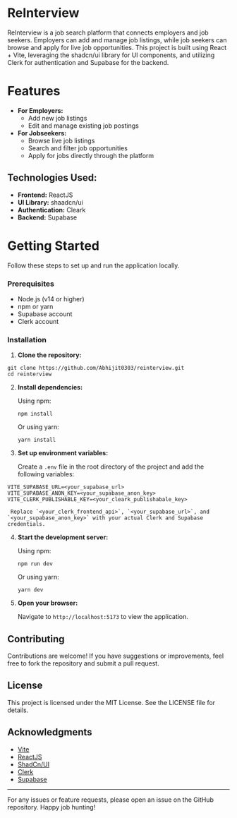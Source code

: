 # ReInterview

ReInterview is a job search platform that connects employers and job seekers. Employers can add and manage job listings, while job seekers can browse and apply for live job opportunities. This project is built using React + Vite, leveraging the shadcn/ui library for UI components, and utilizing Clerk for authentication and Supabase for the backend.

# Features

- **For Employers:**
  - Add new job listings
  - Edit and manage existing job postings
- **For Jobseekers:**
  - Browse live job listings
  - Search and filter job opportunities
  - Apply for jobs directly through the platform

## Technologies Used:

- **Frontend:** ReactJS
- **UI Library:** shaadcn/ui
- **Authentication:** Cleark
- **Backend:** Supabase

# Getting Started

Follow these steps to set up and run the application locally.

### Prerequisites

- Node.js (v14 or higher)
- npm or yarn
- Supabase account
- Clerk account

### Installation

1.  **Clone the repository:**

```
git clone https://github.com/Abhijit0303/reinterview.git
cd reinterview
```

2.  **Install dependencies:**

    Using npm:

    ```npm install```

    Or using yarn:

    ```yarn install```

3.  **Set up environment variables:**

    Create a `.env` file in the root directory of the project and add the following variables:
```
VITE_SUPABASE_URL=<your_supabase_url>
VITE_SUPABASE_ANON_KEY=<your_supabase_anon_key>
VITE_CLERK_PUBLISHABLE_KEY=<your_cleark_publishabale_key>
```

     Replace `<your_clerk_frontend_api>`, `<your_supabase_url>`, and `<your_supabase_anon_key>` with your actual Clerk and Supabase credentials.

4.  **Start the development server:**

    Using npm:

    `npm run dev`

    Or using yarn:

    `yarn dev`

5.  **Open your browser:**

    Navigate to `http://localhost:5173` to view the application.

## Contributing

Contributions are welcome! If you have suggestions or improvements, feel free to fork the repository and submit a pull request.

## License

This project is licensed under the MIT License. See the LICENSE file for details.

## Acknowledgments

- [Vite](https://vite.dev/)
- [ReactJS](https://react.dev/)
- [ShadCn/UI](https://ui.shadcn.com/)
- [Clerk](https://clerk.com/)
- [Supabase](https://supabase.com/)

---

For any issues or feature requests, please open an issue on the GitHub repository. Happy job hunting!
